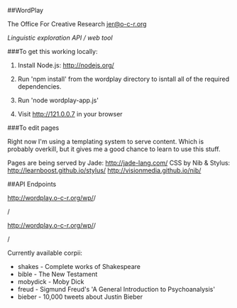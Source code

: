 ##WordPlay

The Office For Creative Research
jer@o-c-r.org

*Linguistic exploration API / web tool*

###To get this working locally:

1. Install Node.js: http://nodejs.org/

2. Run 'npm install' from the wordplay directory to isntall all of the required dependencies.

3. Run 'node wordplay-app.js'

4. Visit http://121.0.0.7 in your browser

###To edit pages

Right now I'm using a templating system to serve content. Which is probably overkill, but it gives me a good chance to learn to use this stuff.

Pages are being served by Jade: http://jade-lang.com/
CSS by Nib & Stylus: http://learnboost.github.io/stylus/  http://visionmedia.github.io/nib/

##API Endpoints

http://wordplay.o-c-r.org/wp/<corpus>/<search text>/

http://wordplay.o-c-r.org/wp/<corpus>/<search text>/<limit>

Currently available corpii: 

* shakes - Complete works of Shakespeare
* bible - The New Testament
* mobydick - Moby Dick
* freud - Sigmund Freud's 'A General Introduction to Psychoanalysis'
* bieber - 10,000 tweets about Justin Bieber
